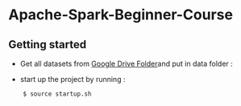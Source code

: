 # Apache-Spark-Beginner-Course

## Getting started 
 - Get all datasets from [Google Drive Folder](https://drive.google.com/drive/folders/1KsyNbJh5n8JOjysGviFRZV1cDi-2aFW8?usp=sharing )and put in data folder :

- start up the project by running :
```
    $ source startup.sh
```
